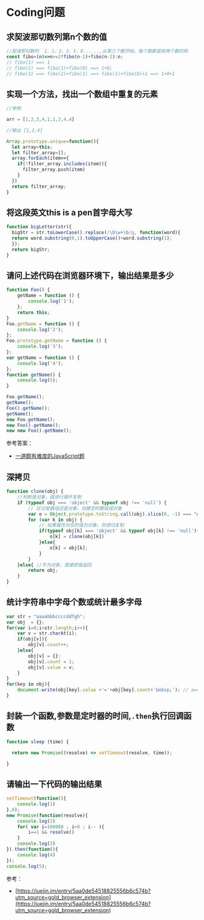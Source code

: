 # Coding问题

## 求契波那切数列第n个数的值

```js
//契波那切数列  1、1、2、3、5、8......,从第三个数开始，每个数都是前两个数的和
const fibo=(n)=>n>=2?fibo(n-1)+fibo(n-2):n;
// fibo(1) ==> 1
// fibo(2) ==> fibo(1)+fibo(0) ==> 1+0;
// fibo(3) ==> fibo(2)+fibo(1) ==> fibo(1)+fibo(0)+1 ==> 1+0+1
```

## 实现一个方法，找出一个数组中重复的元素

```js
//举例

arr = [1,2,3,4,1,1,2,4,4]

//输出 [1,2,4]
```

```js
Array.prototype.unique=function(){
  let array=this;
  let filter_array=[];
  array.forEach(item=>{
    if(!filter_array.includes(item)){
      filter_array.push(item)
    }
  })
  return filter_array;
}
```

## 将这段英文this is a pen首字母大写

```js
function bigLetter(str){
  bigStr = str.toLowerCase().replace(/\b\w+\b/g, function(word){
  return word.substring(0,1).toUpperCase()+word.substring(1);
  });
  return bigStr; 
}

```

## 请问上述代码在浏览器环境下，输出结果是多少

```js
function Foo() {
    getName = function () {
        console.log('1');
    };
    return this;
}
Foo.getName = function () {
    console.log('2');
};
Foo.prototype.getName = function () {
    console.log('3');
};
var getName = function () {
    console.log('4');
};
function getName() {
    console.log(5);
}

Foo.getName();
getName();
Foo().getName();
getName();
new Foo.getName();
new Foo().getName();
new new Foo().getName();
```

参考答案：

* [一道颇有难度的JavaScript题](https://cnodejs.org/topic/5867d50d5eac96bb04d3e302)

## 深拷贝

```js
function clone(obj) {
    //判断是对象，就进行循环复制
    if (typeof obj === 'object' && typeof obj !== 'null') {
        // 区分是数组还是对象，创建空的数组或对象
        var o = Object.prototype.toString.call(obj).slice(8, -1) === "Array" ? [] : {};
        for (var k in obj) {
            // 如果属性对应的值为对象，则递归复制
            if(typeof obj[k] === 'object' && typeof obj[k] !== 'null'){
                o[k] = clone(obj[k])
            }else{
                o[k] = obj[k];
            }
        }
    }else{ //不为对象，直接把值返回
        return obj;
    }
}
```

## 统计字符串中字母个数或统计最多字母

```js
var str = "aaaabbbccccddfgh";
var obj  = {};
for(var i=0;i<str.length;i++){
    var v = str.charAt(i);
    if(obj[v]){
        obj[v].count++;
    }else{
        obj[v] = {};
        obj[v].count = 1;
        obj[v].value = v;
    }
}
for(key in obj){
    document.write(obj[key].value +'='+obj[key].count+'&nbsp;'); // a=4  b=3  c=4  d=2  f=1  g=1  h=1
}
```

## 封装一个函数,参数是定时器的时间,`.then`执行回调函数

```js
function sleep (time) {

  return new Promise((resolve) => setTimeout(resolve, time));

}
```

## 请输出一下代码的输出结果

```js
setTimeout(function(){
    console.log(1)
},0);
new Promise(function(resolve){
    console.log(2)
    for( var i=100000 ; i>0 ; i-- ){
        i==1 && resolve()
    }
    console.log(3)
}).then(function(){
    console.log(4)
});
console.log(5);
```

参考：

* [https://juejin.im/entry/5aa0de54518825556b6c574b?utm_source=gold_browser_extension](https://juejin.im/entry/5aa0de54518825556b6c574b?utm_source=gold_browser_extension)
